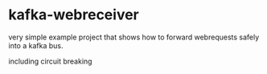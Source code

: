 # kafka-webreceiver

very simple example project that shows how to forward webrequests safely into a kafka bus.

including circuit breaking
